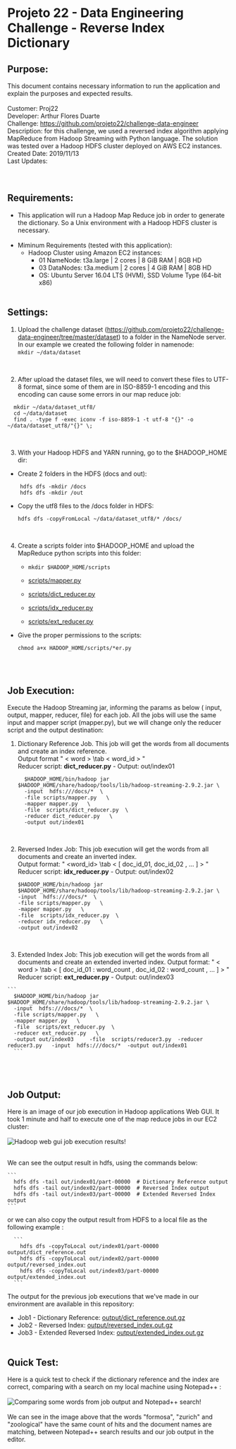 # Projeto 22 - Data Engineering Challenge - Reverse Index Dictionary <br>

## Purpose: 
 This document contains necessary information to run the application and explain the purposes and expected results. <br />
<br />
Customer: Proj22 <br />
Developer: Arthur Flores Duarte <br />
Challenge: https://github.com/projeto22/challenge-data-engineer <br />
Description: for this challenge, we used a reversed index algorithm applying MapReduce from Hadoop Streaming with Python language. The solution was tested over a Hadoop HDFS cluster deployed on AWS EC2 instances.
<br />
Created Date: 2019/11/13 <br />
Last Updates:  <br />
<br /><br />


## Requirements:
- This application will run a Hadoop Map Reduce job in order to generate the dictionary. So a Unix environment with a Hadoop HDFS cluster is necessary. <br /><br />
- Miminum Requirements (tested with this application):
  - Hadoop Cluster using Amazon EC2 instances:
    - 01 NameNode:  t3a.large	 | 2 cores | 8 GiB RAM | 8GB HD
    - 03 DataNodes: t3a.medium | 2 cores | 4 GiB RAM | 8GB HD
    - OS: Ubuntu Server 16.04 LTS (HVM), SSD Volume Type (64-bit x86)
  <br /><br />
  
## Settings:
1. Upload the challenge dataset (https://github.com/projeto22/challenge-data-engineer/tree/master/dataset) to a folder in the NameNode server. In our example we created the following folder in namenode: <br />
    ` mkdir ~/data/dataset  `
  <br />
  
2. After upload the dataset files, we will need to convert these files to UTF-8 format, since some of them are in ISO-8859-1 encoding and this encoding can cause some errors in our map reduce job: 

  ```
    mkdir ~/data/dataset_utf8/ 
    cd ~/data/dataset  
    find . -type f -exec iconv -f iso-8859-1 -t utf-8 "{}" -o ~/data/dataset_utf8/"{}" \; 
  ```

<br />

3. With your Hadoop HDFS and YARN running, go to the $HADOOP_HOME dir:
  - Create 2 folders in the HDFS (docs and out):
  
  ``` 
      hdfs dfs -mkdir /docs
      hdfs dfs -mkdir /out 
  ```
   
  - Copy the utf8 files to the /docs folder in HDFS:
  
    ` hdfs dfs -copyFromLocal ~/data/dataset_utf8/* /docs/ `
  
<br />

4. Create a scripts folder into $HADOOP_HOME and upload the MapReduce python scripts into this folder:
    
    - ` mkdir $HADOOP_HOME/scripts `
    
    - [scripts/mapper.py](scripts/mapper.py)
    - [scripts/dict_reducer.py](scripts/dict_reducer.py)
    - [scripts/idx_reducer.py](scripts/idx_reducer.py)
    - [scripts/ext_reducer.py](scripts/ext_reducer.py)

  - Give the proper permissions to the scripts:<br />

    ` chmod a+x HADOOP_HOME/scripts/*er.py `

<br />
<br />

## Job Execution:
Execute the Hadoop Streaming jar, informing the params as below ( input, output, mapper, reducer, file) for each job. All the jobs will use the same input and mapper script (mapper.py), but we will change only the reducer script and the output destination: <br />

  1. Dictionary Reference Job. This job will get the words from all documents and create an index reference. <br/>
    Output format " < word > \tab < word_id > " <br/>
    Reducer script: **dict_reducer.py** - Output: out/index01

      ```
        $HADOOP_HOME/bin/hadoop jar $HADOOP_HOME/share/hadoop/tools/lib/hadoop-streaming-2.9.2.jar \
        -input  hdfs:///docs/*  \
        -file scripts/mapper.py   \
        -mapper mapper.py   \
        -file  scripts/dict_reducer.py  \
        -reducer dict_reducer.py   \
        -output out/index01
      ```
  <br/>

  2. Reversed Index Job: This job execution will get the words from all documents and create an inverted index. <br/>
      Output format: " <word_id> \tab < [ doc_id_01, doc_id_02 , ... ] > " <br/>
      Reducer script: **idx_reducer.py** - Output: out/index02

      ```
      $HADOOP_HOME/bin/hadoop jar $HADOOP_HOME/share/hadoop/tools/lib/hadoop-streaming-2.9.2.jar \
      -input  hdfs:///docs/*  \
      -file scripts/mapper.py   \
      -mapper mapper.py   \
      -file  scripts/idx_reducer.py  \
      -reducer idx_reducer.py   \
      -output out/index02
      ```
      <br />

  3. Extended Index Job: This job execution will get the words from all documents and create an extended inverted index.
      Output format: " < word > \tab < [ doc_id_01 : word_count , doc_id_02 : word_count , ... ] > " <br/>
      Reducer script: **ext_reducer.py** - Output: out/index03

    ```
      $HADOOP_HOME/bin/hadoop jar $HADOOP_HOME/share/hadoop/tools/lib/hadoop-streaming-2.9.2.jar \
      -input  hdfs:///docs/*  \
      -file scripts/mapper.py   \
      -mapper mapper.py   \
      -file  scripts/ext_reducer.py  \
      -reducer ext_reducer.py   \
      -output out/index03	  -file  scripts/reducer3.py  -reducer reducer3.py   -input  hdfs:///docs/*  -output out/index01
      ```

<br />
<br />

## Job Output:
Here is an image of our job execution in Hadoop applications Web GUI. It took 1 minute and half to execute one of the map reduce jobs in our EC2 cluster: <br/> <br/>
![Hadoop web gui job execution results!](/img/Dict_Index_MapReduce_Job_Result.png "Hadoop web gui job result")
 <br/> <br/>

We can see the output result in hdfs, using the commands below: <br />

    ``` 
      hdfs dfs -tail out/index01/part-00000  # Dictionary Reference output
      hdfs dfs -tail out/index02/part-00000  # Reversed Index output
      hdfs dfs -tail out/index03/part-00000  # Extended Reversed Index output
    ``` 
    
   or we can also copy the output result from HDFS to a local file as the following example : <br />

      ```
        hdfs dfs -copyToLocal out/index01/part-00000 output/dict_reference.out    
        hdfs dfs -copyToLocal out/index02/part-00000 output/reversed_index.out     
        hdfs dfs -copyToLocal out/index03/part-00000 output/extended_index.out    
      ```
      
  The output for the previous job executions that we've made in our environment are available in this repository:
  - Job1 - Dictionary Reference: [output/dict_reference.out.gz](output/dict_reference.out.gz)
  - Job2 - Reversed Index: [output/reversed_index.out.gz](output/reversed_index.out.gz)
  - Job3 - Extended Reversed Index: [output/extended_index.out.gz](output/extended_index.out.gz)
  <br/><br/>
  
## Quick Test:
Here is a quick test to check if the dictionary reference and the index are correct, comparing with a search on my local machine using Notepad++ : <br/> <br/>
![Comparing some words from job output and Notepad++ search!](/img/TestResults.png "Quick test results")
 <br/> <br/>
 We can see in the image above that the words "formosa", "zurich" and "zoological" have the same count of hits and the document names are matching, between Notepad++ search results and our job output in the editor.



<br /><br />

